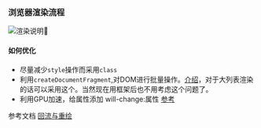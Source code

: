 ### 浏览器渲染流程

![渲染说明](http://file.qiniu.taoacat.com/uPic/20200418-232417-5IlaEY.png)

#### 如何优化

- 尽量减少`style`操作而采用`class`
- 利用`createDocumentFragment`,对DOM进行批量操作。[介绍](https://developer.mozilla.org/zh-CN/docs/Web/API/Document/createDocumentFragment)，对于大列表渲染的话可以采用这个。当然现在用框架后也不用考虑这个问题了。
- 利用GPU加速，给属性添加 will-change:属性 [参考](https://juejin.im/post/5da52531518825094e373372)



参考文档
[回流与重绘](https://github.com/Advanced-Frontend/Daily-Interview-Question/issues/24)